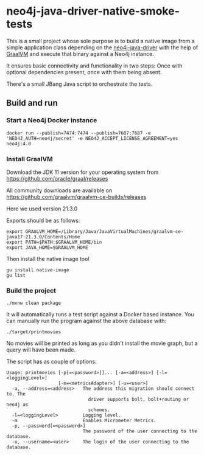 # neo4j-java-driver-native-smoke-tests

This is a small project whose sole purpose is to build a native image from a simple application class depending on the 
[neo4j-java-driver](https://github.com/neo4j/neo4j-java-driver) with the help of [GraalVM](https://www.graalvm.org) and execute that 
binary against a Neo4j instance.

It ensures basic connectivity and functionality in two steps: Once with optional dependencies present, once with them being absent.

There's a small JBang Java script to orchestrate the tests.


## Build and run

### Start a Neo4j Docker instance

```
docker run --publish=7474:7474 --publish=7687:7687 -e 'NEO4J_AUTH=neo4j/secret' -e NEO4J_ACCEPT_LICENSE_AGREEMENT=yes neo4j:4.0
```

### Install GraalVM

Download the JDK 11 version for your operating system from
https://github.com/oracle/graal/releases

All community downloads are available on
https://github.com/graalvm/graalvm-ce-builds/releases

Here we used version 21.3.0

Exports should be as follows:

```
export GRAALVM_HOME=/Library/Java/JavaVirtualMachines/graalvm-ce-java17-21.3.0/Contents/Home
export PATH=$PATH:$GRAALVM_HOME/bin
export JAVA_HOME=$GRAALVM_HOME
```

Then install the native image tool

```
gu install native-image
gu list
```

### Build the project

```
./mvnw clean package 
```

It will automatically runs a test script against a Docker based instance. You can manually run the program against the above database with:

```
./target/printmovies
```

No movies will be printed as long as you didn't install the movie graph, but a query will have been made.

The script has as couple of options:

```
Usage: printmovies [-p[=<password>]]... [-a=<address>] [-l=<loggingLevel>]
                   [-m=<metricsAdapter>] [-u=<user>]
  -a, --address=<address>   The address this migration should connect to. The
                              driver supports bolt, bolt+routing or neo4j as
                              schemes.
  -l=<loggingLevel>         Logging level.
  -m                        Enables Micrometer Metrics.
  -p, --password[=<password>]
                            The password of the user connecting to the database.
  -u, --username=<user>     The login of the user connecting to the database. 
```
